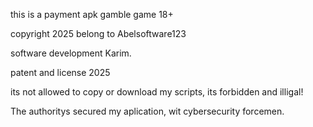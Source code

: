 this is a payment apk gamble game 18+

copyright 2025 belong to Abelsoftware123


software development Karim.

patent and license 2025

its not allowed to copy or download my scripts, its forbidden and illigal!

The authoritys secured my aplication, wit cybersecurity forcemen.
